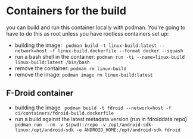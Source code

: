 # Containers for the build

you can build and run this container locally with podman.
You're going to have to do this as root unless you have rootless containers set up:

* building the image:
  ``` podman build -t linux-build:latest --network=host -f linux-build.dockerfile --format docker --squash```
* run a bash shell in the container:
  ```podman run -ti --name=linux-build linux-build:latest /bin/bash```
* remove the container:
  ```podman rm linux-build```
* remove the image:
  ```podman image rm linux-build:latest```

## F-Droid container
* building the image
  ``` podman build -t fdroid --network=host -f ci/containers/fdroid-build.dockerfile```
* run a build against the latest metadata version (run in fdroiddata repo)
  ``` podman run --rm -v $(pwd):/repo -v /opt/android-sdk-linux:/opt/android-sdk -e ANDROID_HOME:/opt/android-sdk fdroid```